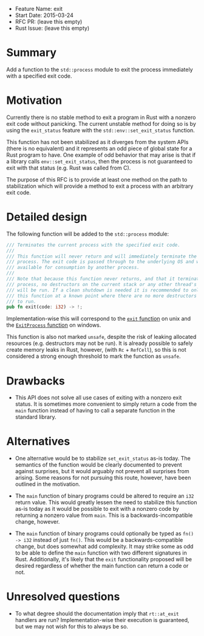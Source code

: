 - Feature Name: exit
- Start Date: 2015-03-24
- RFC PR: (leave this empty)
- Rust Issue: (leave this empty)

# Summary

Add a function to the `std::process` module to exit the process immediately with
a specified exit code.

# Motivation

Currently there is no stable method to exit a program in Rust with a nonzero
exit code without panicking. The current unstable method for doing so is by
using the `exit_status` feature with the `std::env::set_exit_status` function.

This function has not been stabilized as it diverges from the system APIs (there
is no equivalent) and it represents an odd piece of global state for a Rust
program to have. One example of odd behavior that may arise is that if a library
calls `env::set_exit_status`, then the process is not guaranteed to exit with
that status (e.g. Rust was called from C).

The purpose of this RFC is to provide at least one method on the path to
stabilization which will provide a method to exit a process with an arbitrary
exit code.

# Detailed design

The following function will be added to the `std::process` module:

```rust
/// Terminates the current process with the specified exit code.
///
/// This function will never return and will immediately terminate the current
/// process. The exit code is passed through to the underlying OS and will be
/// available for consumption by another process.
///
/// Note that because this function never returns, and that it terminates the
/// process, no destructors on the current stack or any other thread's stack
/// will be run. If a clean shutdown is needed it is recommended to only call
/// this function at a known point where there are no more destructors left
/// to run.
pub fn exit(code: i32) -> !;
```

Implementation-wise this will correspond to the [`exit` function][unix] on unix
and the [`ExitProcess` function][win] on windows.

[unix]: http://pubs.opengroup.org/onlinepubs/000095399/functions/exit.html
[win]: https://msdn.microsoft.com/en-us/library/windows/desktop/ms682658%28v=vs.85%29.aspx

This function is also not marked `unsafe`, despite the risk of leaking
allocated resources (e.g. destructors may not be run). It is already possible
to safely create memory leaks in Rust, however, (with `Rc` + `RefCell`), so
this is not considered a strong enough threshold to mark the function as
`unsafe`.

# Drawbacks

* This API does not solve all use cases of exiting with a nonzero exit status.
  It is sometimes more convenient to simply return a code from the `main`
  function instead of having to call a separate function in the standard
  library.

# Alternatives

* One alternative would be to stabilize `set_exit_status` as-is today. The
  semantics of the function would be clearly documented to prevent against
  surprises, but it would arguably not prevent all surprises from arising. Some
  reasons for not pursuing this route, however, have been outlined in the
  motivation.

* The `main` function of binary programs could be altered to require an
  `i32` return value. This would greatly lessen the need to stabilize this
  function as-is today as it would be possible to exit with a nonzero code by
  returning a nonzero value from `main`. This is a backwards-incompatible
  change, however.

* The `main` function of binary programs could optionally be typed as `fn() ->
  i32` instead of just `fn()`. This would be a backwards-compatible change, but
  does somewhat add complexity. It may strike some as odd to be able to define
  the `main` function with two different signatures in Rust. Additionally, it's
  likely that the `exit` functionality proposed will be desired regardless of
  whether the main function can return a code or not.

# Unresolved questions

* To what degree should the documentation imply that `rt::at_exit` handlers are
  run? Implementation-wise their execution is guaranteed, but we may not wish
  for this to always be so.
